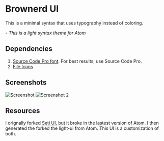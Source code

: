 # Brownerd UI

This is a minimal syntax that uses typography instead of coloring.

*- This is a light syntax theme for Atom*

## Dependencies

1. [Source Code Pro font](http://store1.adobe.com/cfusion/store/html/index.cfm?event=displayFontPackage&code=1960). For best results, use Source Code Pro.
2. [File Icons](https://atom.io/packages/file-icons)


## Screenshots
![Screenshot](https://github.com/brownerd/brownerd-ui/raw/master/screenshot.png)
![Screenshot 2](https://github.com/brownerd/brownerd-ui/raw/master/screenshot-2.png)


## Resources
I orignally forked [Seti UI](https://github.com/jesseweed/seti-ui), but it broke in the lastest version of Atom. I then generated the forked the light-ui from Atom. This UI is a customization of both.
